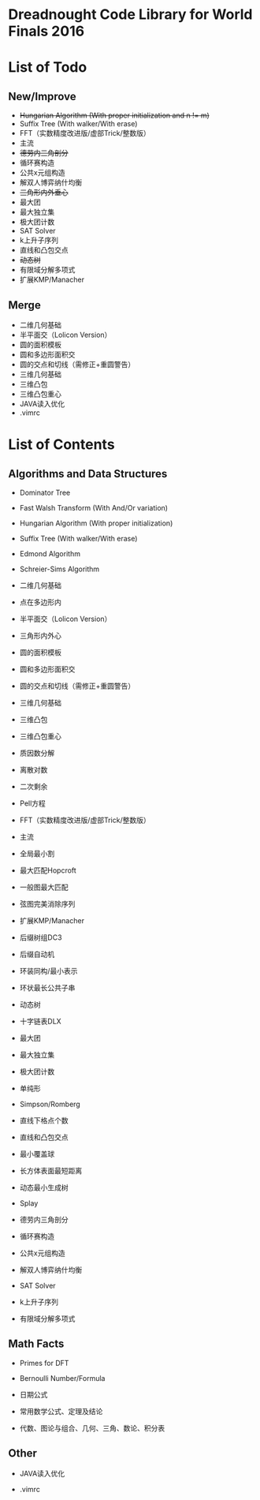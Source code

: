 # **Dreadnought Code Library for World Finals 2016**

# List of Todo

## New/Improve
- ~~Hungarian Algorithm (With proper initialization and n != m)~~
- Suffix Tree (With walker/With erase)
- FFT（实数精度改进版/虚部Trick/整数版）
- 主流
- ~~德劳内三角剖分~~
- 循环赛构造
- 公共x元组构造
- 解双人博弈纳什均衡
- ~~三角形内外垂心~~
- 最大团
- 最大独立集
- 极大团计数
- SAT Solver
- k上升子序列
- 直线和凸包交点
- ~~动态树~~
- 有限域分解多项式
- 扩展KMP/Manacher

## Merge
- 二维几何基础
- 半平面交（Lolicon Version）
- 圆的面积模板
- 圆和多边形面积交
- 圆的交点和切线（需修正+重圆警告）
- 三维几何基础
- 三维凸包
- 三维凸包重心
- JAVA读入优化
- .vimrc

# List of Contents

## Algorithms and Data Structures

- Dominator Tree
- Fast Walsh Transform (With And/Or variation)
- Hungarian Algorithm (With proper initialization)
- Suffix Tree (With walker/With erase)
- Edmond Algorithm
- Schreier-Sims Algorithm

- 二维几何基础
- 点在多边形内
- 半平面交（Lolicon Version）
- 三角形内外心
- 圆的面积模板
- 圆和多边形面积交
- 圆的交点和切线（需修正+重圆警告）
- 三维几何基础
- 三维凸包
- 三维凸包重心
- 质因数分解
- 离散对数
- 二次剩余
- Pell方程
- FFT（实数精度改进版/虚部Trick/整数版）
- 主流
- 全局最小割
- 最大匹配Hopcroft
- 一般图最大匹配
- 弦图完美消除序列
- 扩展KMP/Manacher
- 后缀树组DC3
- 后缀自动机
- 环装同构/最小表示
- 环状最长公共子串
- 动态树
- 十字链表DLX
- 最大团
- 最大独立集
- 极大团计数
- 单纯形
- Simpson/Romberg
- 直线下格点个数

- 直线和凸包交点
- 最小覆盖球
- 长方体表面最短距离
- 动态最小生成树
- Splay

- 德劳内三角剖分

- 循环赛构造
- 公共x元组构造
- 解双人博弈纳什均衡
- SAT Solver
- k上升子序列
- 有限域分解多项式

## Math Facts

- Primes for DFT
- Bernoulli Number/Formula

- 日期公式

- 常用数学公式、定理及结论
- 代数、图论与组合、几何、三角、数论、积分表

## Other

- JAVA读入优化

- .vimrc

